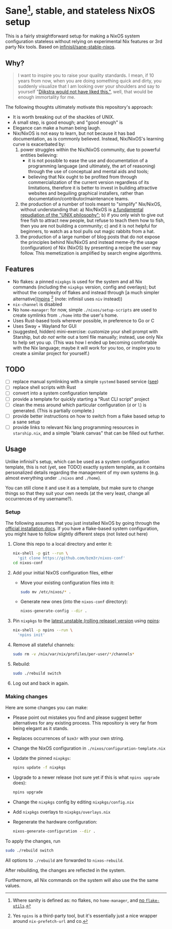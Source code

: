 # Sane[^1], stable, and stateless NixOS setup

This is a fairly straightforward setup for making a NixOS system configuration
stateless without relying on experimental Nix features or 3rd party Nix tools.
Based on
[infinisil/sane-stable-nixos](https://github.com/infinisil/sane-stable-nixos).

[^1]: Where sanity is defined as: no flakes, no `home-manager`, and [no `flake-utils`](https://ayats.org/blog/no-flake-utils/).

## Why?

> I want to inspire you to raise your quality standards. I mean, if 10 years
> from now, when you are doing something quick and dirty, you suddenly visualize
> that I am looking over your shoulders and say to yourself "[Dijkstra would not
> have liked this."](https://www.cs.utexas.edu/users/EWD/transcriptions/EWD12xx/EWD1213.html), well, that would be enough immortality for me.

The following thoughts ultimately motivate this repository's approach:

- It is worth breaking out of the shackles of UNIX.
- A small step, is good enough; and "good enough" is
- Elegance can make a human being laugh.
- Nix/NixOS is not easy to learn, but not because it has bad documentation, as
  is commonly believed. Instead, Nix/NixOS's learning curve is exacerbated by:
    1. power struggles within the Nix/NixOS community, due to powerful entities believing:
        - it is not possible to ease the use and documentation of a programming language
          (and ultimately, the art of reasoning) through the use of conceptual and mental aids and tools;
        - believing that Nix ought to be profited from through commercialization of
            the current version regardless of its limitations, therefore it is better to invest in building attractive websites and beguiling graphical installers, rather than documentation/contributor/maintenance teams. 
    2. the production of a number of tools meant to "simplify" Nix/NixOS, without understanding that:
         a) Nix/NixOS is [a fundamental repudiation of the "UNIX philosophy"](https://www.tweag.io/blog/2022-07-14-taming-unix-with-nix/);
         b) if you only wish to give out free fish to attract new people, but
         refuse to teach them how to fish, then you are not building a
         community;
         c) and it is not helpful for beginners, to watch as a tool pulls out magic rabbits from a hat.
    3. the production of a large number of blog posts that do not expose the
    principles behind Nix/NixOS and instead meme-ify the usage (configuration) of
    Nix (NixOS) by presenting a recipe the user may follow. This memetization is
    amplified by search engine algorithms.

## Features

- No flakes: a pinned `nixpkgs` is used for the system and all Nix commands (including the
  `nixpkgs` version, config and overlays); but without the complexity of flakes
  and instead through [a much simpler alternative]([npins](https://github.com/andir/npins) [^2] (note:
  infinisil uses `niv` instead))
- `nix-channel` is disabled
- No `home-manager`: for now, simple `./nixos/setup-scripts` are used to create
  symlinks from `./home` into the user's home.
- Uses Rust-based tools wherever possible, in preference to Go or C
- Uses Sway + Wayland for GUI
- (suggested, hidden) mini-exercise: customize your shell prompt with Starship, but *do
  not* write out a toml file manually; instead, use only Nix to help set you up.
  (This was how I ended up becoming comfortable with the Nix language; maybe it
  will work for you too, or inspire you to create a similar project for
  yourself.)

[^2]: Yes `npins` is a third-party tool, but it's essentially just a nice
    wrapper around `nix-prefetch-url` and co.

## TODO

- [ ] replace manual symlinking with a simple `systemd` based service ([see](https://gist.github.com/bzm3r/410fc1bcd1f22426a266a7af2b61bdf3))
- [ ] replace shell scripts with Rust
- [ ] convert into a system configuration template
- [ ] provide a template for quickly starting a "Rust CLI script" project
- [ ] clean the mess around which particular configuration (`d` or `l`) is
generated. (This is partially complete.)
- [ ] provide better instructions on how to switch from a flake based setup to a
sane setup
- [ ] provide links to relevant Nix lang programming resources in `starship.nix`,
and a simple "blank canvas" that can be filled out further.

## Usage

Unlike infinisil's setup, which can be used as a system configuration template,
this is not (yet, see TODO) exactly system
template, as it contains personalized details regarding the management of my own
systems (e.g. almost everything under `./nixos` and `./home`).

You can still clone it and use it as a template, but make sure to change things
so that they suit your own needs (at the very least, change all occurrences of
my username?).

### Setup

The following assumes that you just installed NixOS by going through the
[official installation
docs](https://nixos.org/manual/nixos/stable/#sec-installation). If you have a
flake-based system configuration, you might have to follow slightly different
steps (not listed out here)

1. Clone this repo to a local directory and enter it:

   ```sh
   nix-shell -p git --run \
     'git clone https://github.com/bzm3r/nixos-conf'
   cd nixos-conf
   ```

2. Add your initial NixOS configuration files, either
   - Move your existing configuration files into it:

     ```sh
     sudo mv /etc/nixos/* .
     ```

   - Generate new ones (into the `nixos-conf` directory):

     ```sh
     nixos-generate-config --dir .
     ```

3. Pin `nixpkgs` to the [latest unstable (rolling release) version](https://nixos.org/manual/nixos/unstable/release-notes) using [npins](https://github.com/andir/npins):

   ```sh
   nix-shell -p npins --run \
     'npins init'
   ```

4. Remove all stateful channels:

   ```sh
   sudo rm -v /nix/var/nix/profiles/per-user/*/channels*
   ```

5. Rebuild:

   ```sh
   sudo ./rebuild switch
   ```

6. Log out and back in again.

### Making changes

Here are some changes you can make:

- Please point out mistakes you find and please suggest better alternatives for
  any existing process. This repository is very far from being elegant as it stands.
- Replaces occurrences of `bzm3r` with your own string.
- Change the NixOS configuration in `./nixos/configuration-template.nix`
- Update the pinned `nixpkgs`:

  ```sh
  npins update -f nixpkgs
  ```

- Upgrade to a newer release (not sure yet if this is what `npins upgrade` does):

  ```sh
  npins upgrade
  ```

- Change the `nixpkgs` config by editing `nixpkgs/config.nix`
- Add `nixpkgs` overlays to `nixpkgs/overlays.nix`
- Regenerate the hardware configuration:

  ```sh
  nixos-generate-configuration --dir .
  ```

To apply the changes, run

```sh
sudo ./rebuild switch
```

All options to `./rebuild` are forwarded to `nixos-rebuild`.

After rebuilding, the changes are reflected in the system.

Furthermore, all Nix commands on the system will also use the the same values.
